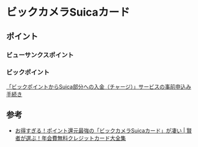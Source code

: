 # ビックカメラSuicaカード

## ポイント

### ビューサンクスポイント



### ビックポイント

[「ビックポイントからSuica部分への入金（チャージ）」サービスの事前申込み手続き](http://www.biccamera.com/bicbic/jsp/w/viewsuicapoint/index.jsp?I_SESSION_ID=&SVID=)


## 参考

- [お得すぎる！ポイント還元最強の「ビックカメラSuicaカード」が凄い | 賢者が選ぶ！年会費無料クレジットカード大全集](http://card.kinri.jp/free/lineup/bic-suica.html)
